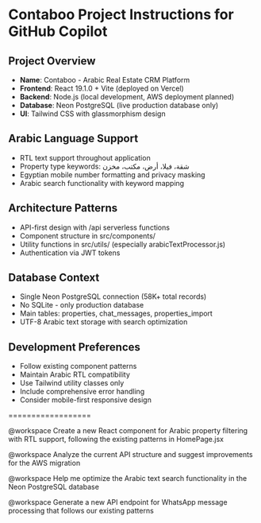 # Contaboo Project Instructions for GitHub Copilot

## Project Overview
- **Name**: Contaboo - Arabic Real Estate CRM Platform
- **Frontend**: React 19.1.0 + Vite (deployed on Vercel)
- **Backend**: Node.js (local development, AWS deployment planned)
- **Database**: Neon PostgreSQL (live production database only)
- **UI**: Tailwind CSS with glassmorphism design

## Arabic Language Support
- RTL text support throughout application
- Property type keywords: شقة، فيلا، أرض، مكتب، مخزن
- Egyptian mobile number formatting and privacy masking
- Arabic search functionality with keyword mapping

## Architecture Patterns
- API-first design with /api serverless functions
- Component structure in src/components/
- Utility functions in src/utils/ (especially arabicTextProcessor.js)
- Authentication via JWT tokens

## Database Context
- Single Neon PostgreSQL connection (58K+ total records)
- No SQLite - only production database
- Main tables: properties, chat_messages, properties_import
- UTF-8 Arabic text storage with search optimization

## Development Preferences
- Follow existing component patterns
- Maintain Arabic RTL compatibility
- Use Tailwind utility classes only
- Include comprehensive error handling
- Consider mobile-first responsive design



==================



@workspace Create a new React component for Arabic property filtering with RTL support, following the existing patterns in HomePage.jsx

@workspace Analyze the current API structure and suggest improvements for the AWS migration

@workspace Help me optimize the Arabic text search functionality in the Neon PostgreSQL database

@workspace Generate a new API endpoint for WhatsApp message processing that follows our existing patterns